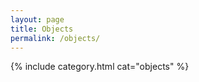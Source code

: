 ```yaml
---
layout: page
title: Objects
permalink: /objects/
---
```


{% include category.html cat="objects"  %}
